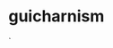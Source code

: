 # guicharnism

`
<bean class="com.jacknie.guicharnism.mybatis.ReloadableSqlSessionFactoryBean" id="sqlSession">
	<property name="dataSource" ref="dataSource" />
	<property name="configLocation" value="classpath:/mybatis/configuration.xml" />
	<property name="mapperLocations" value="classpath:/mybatis/mapper/*-mapper.xml" />
    	<property name="reloadTargets" value="file:/home/git/doodles/src/main/resources/mybatis/mapper" />
	<property name="realoadTargetFilePattern" value="*-mapper.xml" />
</bean>
